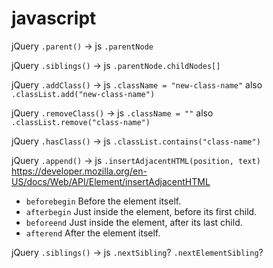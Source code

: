 # javascript
jQuery `.parent()` -> js `.parentNode`

jQuery `.siblings()` -> js `.parentNode.childNodes[]`

jQuery `.addClass()` -> js `.className = "new-class-name"` also `.classList.add("new-class-name")`

jQuery `.removeClass()` -> js `.className = ""` also `.classList.remove("class-name")`

jQuery `.hasClass()` -> js `.classList.contains("class-name")`

jQuery `.append()` -> js `.insertAdjacentHTML(position, text)` https://developer.mozilla.org/en-US/docs/Web/API/Element/insertAdjacentHTML

  * `beforebegin` Before the element itself.
  * `afterbegin` Just inside the element, before its first child.
  * `beforeend` Just inside the element, after its last child.
  * `afterend` After the element itself.

jQuery `.siblings()` -> js `.nextSibling`? `.nextElementSibling`?
